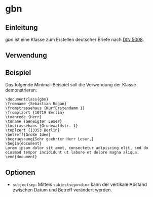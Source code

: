# gbn

## Einleitung

*gbn* ist eine Klasse zum Erstellen deutscher Briefe nach [DIN 5008](http://de:wikipedia:org/wiki/DIN_5008).

## Verwendung

## Beispiel

Das folgende Minimal-Beispiel soll die Verwendung der Klasse demonstrieren:

~~~~ {.latex}
\documentclass{gbn}
\fromname {Sebastian Bogan}
\fromstrassehaus {Kurfürstendamm 1}
\fromplzort {10719 Berlin}
\toanrede {Herr}
\toname {Geneigter Leser}
\tostrassehaus {Grunewaldstr. 1}
\toplzort {13353 Berlin}
\betreff{Große Idee}
\begruessung{Sehr geehrter Herr Leser,}
\begin{document}
Lorem ipsum dolor sit amet, consectetur adipiscing elit, sed do
eiusmod tempor incididunt ut labore et dolore magna aliqua.
\end{document}
~~~~

## Optionen

*    `subjectsep`: Mittels `subjectsep=<dim>` kann der vertikale Abstand zwischen Datum und
     Betreff verändert werden.

